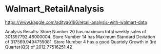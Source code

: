 # Walmart_RetailAnalysis
https://www.kaggle.com/aditya6196/retail-analysis-with-walmart-data

Analysis Results:
Store Number 20 has maximum total weekly sales of 301397792.46000004.
Store Number 14 has Maximum Standard Deviation of 317569.9494755081.
Store Number 4 has a good Quartely Growth in 3rd Quarter(Q3) of 2012 77516251.42
